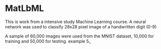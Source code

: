 # MatLbML

This is work from a intensive study Machine Learning course. 
A neural network was used to classify 28x28 pixel image of a handwritten digit (0-9)

A sample of 60,000 images were used from the MNIST dataset, 10,000 for training and 50,000 for testing.
example 5_
